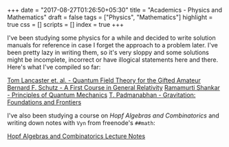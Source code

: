 +++
date = "2017-08-27T01:26:50+05:30"
title = "Academics - Physics and Mathematics"
draft = false
tags = ["Physics", "Mathematics"]
highlight = true
css = []
scripts = []
index = true
+++

I've been studying some physics for a while and decided to write solution manuals for reference in case I forget the approach to a problem later. I've been pretty lazy in writing them, so it's very sloppy and some solutions might be incomplete, incorrect or have illogical statements here and there. Here's what I've compiled so far:

<a href="https://github.com/GodotMisogi/physics-notes/blob/master/Quantum%20Field%20Theory%20for%20the%20Gifted%20Amateur%20-%20Lancaster%20et%20al/Lancaster%20Solutions.pdf" target="_blank">Tom Lancaster et. al. - Quantum Field Theory for the Gifted Amateur</a>
<a href="https://github.com/GodotMisogi/physics-notes/blob/master/A%20First%20Course%20in%20General%20Relativity%20-%20B.%20F.%20Schutz/Schutz%20Solutions.pdf" target="_blank">Bernard F. Schutz - A First Course in General Relativity</a>
<a href="https://github.com/GodotMisogi/physics-notes/blob/master/Principles%20of%20Quantum%20Mechanics%20-%20R.%20Shankar/Shankar%20Solutions.pdf" target="_blank">Ramamurti Shankar - Principles of Quantum Mechanics</a>
<a href="https://github.com/GodotMisogi/physics-notes/blob/master/Gravitation%2C%20Foundations%20and%20Frontiers%20-%20T.%20Padmanabhan/Gravitation.pdf" target="_blank">T. Padmanabhan - Gravitation: Foundations and Frontiers</a>

I've also been studying a course on *Hopf Algebras and Combinatorics* and writing down notes with `Vyn` from freenode's `##math`:

<a href="https://github.com/GodotMisogi/math-notes/blob/master/Hopf%20Algebra%20and%20Combinatorics/Hopf%20Algebra%20and%20Combinatorics.pdf" target="_blank">Hopf Algebras and Combinatorics Lecture Notes</a>